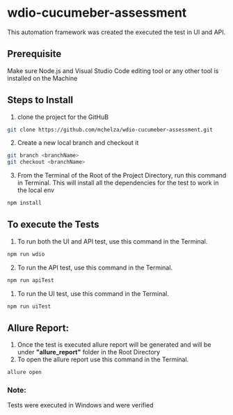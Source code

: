 # wdio-cucumeber-assessment
This automation framework was created the executed the test in UI and API.

## Prerequisite 
Make sure Node.js and Visual Studio Code editing tool or any other tool is installed on the Machine

## Steps to Install
1. clone the project for the GitHuB
```bash
git clone https://github.com/mchelza/wdio-cucumeber-assessment.git
```
2. Create a new local branch and checkout it
```bash
git branch <branchName>
git checkout <branchName>
```
3. From the Terminal of the Root of the Project Directory, run this command in Terminal. This will install all the dependencies for the test to work in the local env
```bash
npm install
```

## To execute the Tests
1. To run both the UI and API test, use this command in the Terminal.
```bash
npm run wdio
```
2. To run the API test, use this command in the Terminal.
```bash
npm run apiTest
```
1. To run the UI test, use this command in the Terminal.
```bash
npm run uiTest
```

## Allure Report:
1. Once the test is executed allure report will be generated and will be under **"allure_report"** folder in the Root Directory
2. To open the allure report use this command in the Terminal.
```bash
allure open
```

### Note:
Tests were executed in Windows and were verified
